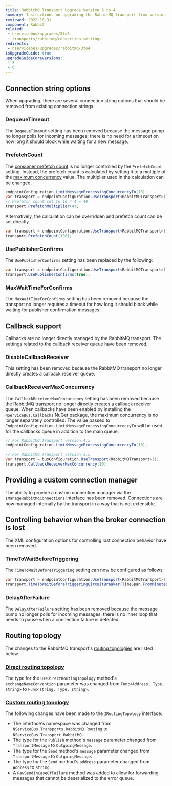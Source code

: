 ```yaml
---
title: RabbitMQ Transport Upgrade Version 3 to 4
summary: Instructions on upgrading the RabbitMQ transport from version 3 to 4.
reviewed: 2022-10-31
component: Rabbit
related:
 - nservicebus/upgrades/5to6
 - transports/rabbitmq/connection-settings
redirects:
 - nservicebus/upgrades/rabbitmq-3to4
isUpgradeGuide: true
upgradeGuideCoreVersions:
 - 5
 - 6
---
```



## Connection string options

When upgrading, there are several connection string options that should be removed from existing connection strings.


### DequeueTimeout

The `DequeueTimeout` setting has been removed because the message pump no longer polls for incoming messages; there is no need for a timeout on how long it should block while waiting for a new message.


### PrefetchCount

The [consumer prefetch count](https://www.rabbitmq.com/amqp-0-9-1-reference.html#basic.qos.prefetch-count) is no longer controlled by the `PrefetchCount` setting. Instead, the prefetch count is calculated by setting it to a multiple of the [maximum concurrency](/nservicebus/operations/tuning.md) value. The multiplier used in the calculation can be changed.

```csharp
endpointConfiguration.LimitMessageProcessingConcurrencyTo(10);
var transport = endpointConfiguration.UseTransport<RabbitMQTransport>();
// Prefetch count set to 10 * 4 = 40
transport.PrefetchMultiplier(4);
```

Alternatively, the calculation can be overridden and prefetch count can be set directly.

```csharp
var transport = endpointConfiguration.UseTransport<RabbitMQTransport>();
transport.PrefetchCount(100);
```


### UsePublisherConfirms

The `UsePublisherConfirms` setting has been replaced by the following:

```csharp
var transport = endpointConfiguration.UseTransport<RabbitMQTransport>();
transport.UsePublisherConfirms(true);
```


### MaxWaitTimeForConfirms

The `MaxWaitTimeForConfirms` setting has been removed because the transport no longer requires a timeout for how long it should block while waiting for publisher confirmation messages.


## Callback support

Callbacks are no longer directly managed by the RabbitMQ transport. The settings related to the callback receiver queue have been removed.


### DisableCallbackReceiver

This setting has been removed because the RabbitMQ transport no longer directly creates a callback receiver queue.


### CallbackReceiverMaxConcurrency

The `CallbackReceiverMaxConcurrency` setting has been removed because the RabbitMQ transport no longer directly creates a callback receiver queue. When callbacks have been enabled by installing the `NServiceBus.Callbacks` NuGet package, the maximum concurrency is no longer separately controlled. The value passed to `EndpointConfiguration.LimitMessageProcessingConcurrencyTo` will be used for the callbacks queue in addition to the main queue.

```csharp
// For RabbitMQ Transport version 4.x
endpointConfiguration.LimitMessageProcessingConcurrencyTo(10);

// For RabbitMQ Transport version 3.x
var transport = busConfiguration.UseTransport<RabbitMQTransport>();
transport.CallbackReceiverMaxConcurrency(10);
```


## Providing a custom connection manager

The ability to provide a custom connection manager via the `IManageRabbitMqConnections` interface has been removed. Connections are now managed internally by the transport in a way that is not extensible.


## Controlling behavior when the broker connection is lost

The XML configuration options for controlling lost connection behavior have been removed.


### TimeToWaitBeforeTriggering

The `TimeToWaitBeforeTriggering` setting can now be configured as follows:

```csharp
var transport = endpointConfiguration.UseTransport<RabbitMQTransport>();
transport.TimeToWaitBeforeTriggeringCircuitBreaker(TimeSpan.FromMinutes(2));
```


### DelayAfterFailure

The `DelayAfterFailure` setting has been removed because the message pump no longer polls for incoming messages; there is no inner loop that needs to pause when a connection failure is detected.


## Routing topology

The changes to the RabbitMQ transport's [routing topologies](/transports/rabbitmq/routing-topology.md) are listed below.


### [Direct routing topology](/transports/rabbitmq/routing-topology.md#direct-routing-topology)

The type for the `UseDirectRoutingTopology` method's `exchangeNameConvention` parameter was changed from `Func<Address, Type, string>` to `Func<string, Type, string>`.


### [Custom routing topology](/transports/rabbitmq/routing-topology.md#custom-routing-topology)

The following changes have been made to the `IRoutingTopology` interface:

 * The interface's namespace was changed from `NServiceBus.Transports.RabbitMQ.Routing` to `NServiceBus.Transport.RabbitMQ`.
 * The type for the `Publish` method's `message` parameter changed from `TransportMessage` to `OutgoingMessage`.
 * The type for the `Send` method's `message` parameter changed from `TransportMessage` to `OutgoingMessage`.
 * The type for the `Send` method's `address` parameter changed from `Address` to `string`.
 * A `RawSendInCaseOfFailure` method was added to allow for forwarding messages that cannot be deserialized to the error queue.

